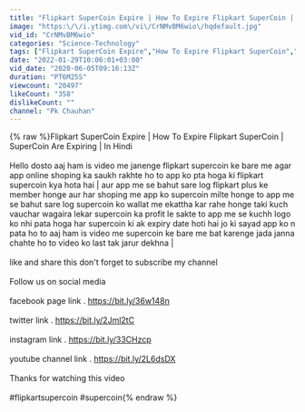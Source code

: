 ```yaml
---
title: "Flipkart SuperCoin Expire | How To Expire Flipkart SuperCoin | SuperCoin Are Expiring | In Hindi"
image: "https:\/\/i.ytimg.com\/vi\/CrNMvBM6wio\/hqdefault.jpg"
vid_id: "CrNMvBM6wio"
categories: "Science-Technology"
tags: ["Flipkart SuperCoin Expire","How To Expire Flipkart SuperCoin","SuperCoin Are Expiring"]
date: "2022-01-29T10:06:01+03:00"
vid_date: "2020-06-05T09:16:13Z"
duration: "PT6M25S"
viewcount: "20497"
likeCount: "358"
dislikeCount: ""
channel: "Pk Chauhan"
---
```

{% raw %}Flipkart SuperCoin Expire | How To Expire Flipkart SuperCoin | SuperCoin Are Expiring | In Hindi <br /><br />Hello dosto aaj ham is video me janenge flipkart supercoin ke bare me agar app online shoping ka saukh rakhte ho to app ko pta hoga ki flipkart supercoin kya hota hai | aur app me se bahut sare log flipkart plus ke member honge aur har shoping me app ko supercoin milte honge to app me se bahut sare log supercoin ko wallat me ekattha kar rahe honge taki kuch vauchar wagaira lekar supercoin ka profit le sakte to app me se kuchh logo ko nhi pata hoga har supercoin ki ak expiry date  hoti hai jo ki sayad app ko n pata ho to aaj ham is video me supercoin ke bare  me bat karenge jada janna chahte ho to video ko last tak jarur dekhna |<br /><br />like and share this don't forget to subscribe my channel <br /><br />Follow us on social media <br /><br />facebook page link . <a rel="nofollow" target="blank" href="https://bit.ly/36w148n">https://bit.ly/36w148n</a><br /><br />twitter link . <a rel="nofollow" target="blank" href="https://bit.ly/2Jml2tC">https://bit.ly/2Jml2tC</a><br /><br />instagram link . <a rel="nofollow" target="blank" href="https://bit.ly/33CHzcp">https://bit.ly/33CHzcp</a><br /><br />youtube channel link . <a rel="nofollow" target="blank" href="https://bit.ly/2L6dsDX">https://bit.ly/2L6dsDX</a><br /><br />Thanks for watching this video<br /><br />#flipkartsupercoin #supercoin{% endraw %}
